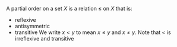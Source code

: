 A partial order on a set $X$ is a relation $\leq$ on $X$ that is:
- reflexive 
- antisymmetric 
- transitive
We write $x<y$ to mean $x\leq y$ and $x\neq y$. Note that $<$ is irreflexive and transitive 
